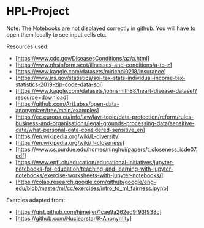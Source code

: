 # HPL-Project

Note: The Notebooks are not displayed correctly in github. You will have to open them locally to see input cells etc.

Resources used:
- [https://www.cdc.gov/DiseasesConditions/az/a.html]
- [https://www.nhsinform.scot/illnesses-and-conditions/a-to-z]
- [https://www.kaggle.com/datasets/mirichoi0218/insurance]
- [https://www.irs.gov/statistics/soi-tax-stats-individual-income-tax-statistics-2019-zip-code-data-soi]
- [https://www.kaggle.com/datasets/johnsmith88/heart-disease-dataset?resource=download]
- [https://github.com/ArtLabss/open-data-anonymizer/tree/main/examples]
- [https://ec.europa.eu/info/law/law-topic/data-protection/reform/rules-business-and-organisations/legal-grounds-processing-data/sensitive-data/what-personal-data-considered-sensitive_en]
- [https://en.wikipedia.org/wiki/L-diversity]
- [https://en.wikipedia.org/wiki/T-closeness]
- [https://www.cs.purdue.edu/homes/ninghui/papers/t_closeness_icde07.pdf]
- [https://www.epfl.ch/education/educational-initiatives/jupyter-notebooks-for-education/teaching-and-learning-with-jupyter-notebooks/exercise-worksheets-with-jupyter-notebooks/]
- [https://colab.research.google.com/github/google/eng-edu/blob/master/ml/cc/exercises/intro_to_ml_fairness.ipynb]

Exercies adapted from:
- [https://gist.github.com/hjmeijer/1cae9a262ed9f93f938c]
- [https://github.com/Nuclearstar/K-Anonymity]